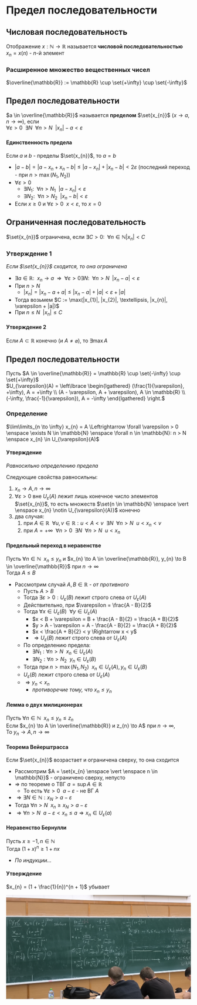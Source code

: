 # Предел последовательности

## Числовая последовательность
Отображение $x: \mathbb{N} \to \mathbb{R}$ называется **числовой последовательностью**  
$x_{n} = x(n)$ - $n$-й элемент

### Расширенное множество вещественных чисел
$\overline{\mathbb{R}} := \mathbb{R} \cup \set{+\infty} \cup \set{-\infty}$

## Предел последовательности
$a \in \overline{\mathbb{R}}$ называется **пределом** $\set{x_{n}}$ ($x \to a, n \to \infty$), если  
$\forall \varepsilon > 0 \enspace \exists N \enspace \forall n > N \enspace |x_{n}| - a < \varepsilon$

#### Единственность предела
Если $a$ и $b$ - пределы $\set{x_{n}}$, то $a = b$

- $|a - b| = |a - x_{n} + x_{n} - b| \leq |a - x_{n}| + |x_{n} - b| < 2 \varepsilon$ (последний переход - при $n > \max(N_{1}, N_{2})$)
- $\forall \varepsilon > 0$
    - $\exists N_{1}: \enspace \forall n > N_{1} \enspace |a - x_{n}| < \varepsilon$
    - $\exists N_{2}: \enspace \forall n > N_{2} \enspace |x_{n} - b| < \varepsilon$
- Если $x \geq 0$ и $\forall \varepsilon > 0 \enspace x < \varepsilon$, то $x = 0$

## Ограниченная последовательность
$\set{x_{n}}$ ограничена, если $\exists C > 0: \enspace \forall n \in \mathbb{N} |x_{n}| < C$

### Утверждение 1
*Если $\set{x_{n}}$ сходится, то она ограничена*

- $\exists a \in \mathbb{R}: \enspace x_{n} \to a \enspace \Rightarrow \enspace \forall \varepsilon > 0 \exists N: \enspace \forall n > N \enspace |x_{n} - a| < \varepsilon$
- При $n > N$
    - $|x_{n}| = |x_{n} - a + a| \leq |x_{n} - a| + |a| < \varepsilon + |a|$
- Тогда возьмем $C := \max(|x_{1}|, |x_{2}|, \textellipsis, |x_{n}|, \varepsilon + |a|)$
- При $n \leq N \enspace |x_{n}| \leq C$

#### Утверждение 2
Если $A \subset \mathbb{R}$ конечно (и $A \ne \varnothing$), то $\exists \max A$

## Предел последовательности
Пусть $A \in \overline{\mathbb{R}} = \mathbb{R} \cup \set{-\infty} \cup \set{+\infty}$  
$U_{\varepsilon}(A) = \left\lbrace \begin{lgathered} (\frac{1}{\varepsilon}, +\infty), A = +\infty \\ (A - \varepsilon, A + \varepsilon), A \in \mathbb{R} \\ (-\infty, \frac{-1}{\varepsilon}), A = -\infty \end{lgathered} \right.$

### Определение
$\lim\limits_{n \to \infty} x_{n} = A \Leftrightarrow \forall \varepsilon > 0 \enspace \exists N \in \mathbb{N} \enspace \forall n \in \mathbb{N}: n > N \enspace x_{n} \in U_{\varepsilon}(A)$

#### Утверждение
*Равносильно определению предела*

Следующие свойства равносильны:
1. $x_{n} \to A, n \to \infty$
2. $\forall \varepsilon > 0$ вне $U_{\varepsilon}(A)$ лежит лишь конечное число элементов $\set{x_{n}}$, то есть множеств $\set{n \in \mathbb{N} \enspace \vert \enspace x_{n} \notin U_{\varepsilon}(A)}$ конечно
3. два случая:
    1. при $A \in \mathbb{R} \enspace \forall u, v \in \mathbb{R}: u < A < v \enspace \exists N \enspace \forall n > N \enspace u < x_{n} < v$
    2. при $A = +\infty \enspace \forall n > 0 \enspace \exists N \enspace \forall n > N \enspace u < x_{n}$

#### Предельный переход в неравенстве
Пусть $\forall n \in \mathbb{N} \enspace x_{n} \leq y_{n}$ и $x_{n} \to A \in \overline{\mathbb{R}}, y_{n} \to B \in \overline{\mathbb{R}}$ при $n \to \infty$  
Тогда $A \leq B$

- Рассмотрим случай $A, B \in \mathbb{R}$ - *от противного*
    - Пусть $A > B$
    - Тогда $\exists \varepsilon > 0: U_{\varepsilon}(B)$ лежит строго слева от $U_{\varepsilon}(A)$
    - Действительно, при $\varepsilon = \frac{A - B}{2}$
    - Тогда $\forall x \in U_{\varepsilon}(B) \enspace \forall y \in U_{\varepsilon}(A)$
        - $x < B + \varepsilon = B + \frac{A - B}{2} = \frac{A + B}{2}$
        - $y > A - \varepsilon = A - \frac{A - B}{2} = \frac{A + B}{2}$
        - $x < \frac{A + B}{2} < y \Rightarrow x < y$
        - $\Rightarrow U_{\varepsilon}(B)$ лежит строго слева от $U_{\varepsilon}(A)$
    - По определению предела:
        - $\exists N_{1}: \forall n > N \enspace x_{n} \in U_{\varepsilon}(A)$
        - $\exists N_{2}: \forall n > N_{2} \enspace y_{n} \in U_{\varepsilon}(B)$
    - Тогда при $n > \max(N_{1}, N_{2}) \enspace x_{n} \in U_{\varepsilon}(A), y_{n} \in U_{\varepsilon}(B)$
    - $U_{\varepsilon}(B)$ лежит строго слева от $U_{\varepsilon}(A)$
    - $\Rightarrow y_{n} < x_{n}$
        - *противоречие тому, что $x_{n} \leq y_{n}$*

#### Лемма о двух милиционерах
Пусть $\forall n \in \mathbb{N} \enspace x_{n} \leq y_{n} \leq z_{n}$  
Если $x_{n} \to A \in \overline{\mathbb{R}} и z_{n} \to A$ при $n \to \infty$,  
То $y_{n} \to A, n \to \infty$

#### Теорема Вейерштрасса
Если $\set{x_{n}}$ возрастает и ограничена сверху, то она сходится

- Рассмотрим $A = \set{x_{n} \enspace \vert \enspace n \in \mathbb{N}}$ - ограничено сверху, непусто
- $\Rightarrow$ по теореме о ТВГ $a = \sup A \in \mathbb{R}$
    - То есть $\forall \varepsilon > 0 \enspace a - \varepsilon$ - не ВГ $A$
- $\Rightarrow \exists N \in \mathbb{N}: x_{N} > a - \varepsilon$
- Тогда $\forall n > N \enspace x_{n} \geq x_{N} > a - \varepsilon$
- $\Rightarrow \forall n > N \enspace a - \varepsilon < x_{n} \leq a \Rightarrow x_{n} \in U_{\varepsilon}(a)$

#### Неравенство Бернулли
Пусть $x \geq -1, n \in \mathbb{N}$  
Тогда $(1 + x)^{n} \geq 1 + nx$

- *По индукции...*

#### Утверждение
$x_{n} = (1 + \frac{1}{n})^{n + 1}$ убывает

![](attachments/IMG_20240925_121117.jpg)
